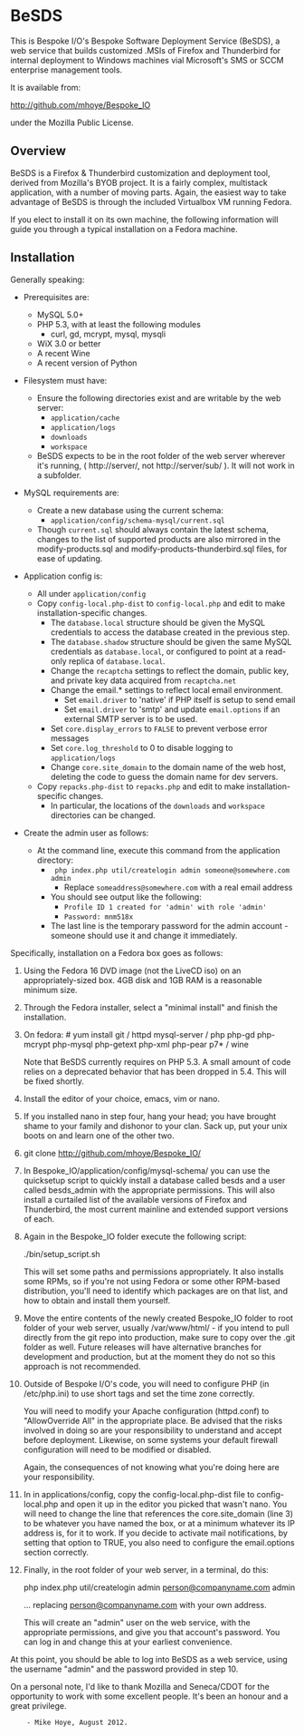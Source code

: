 BeSDS
=====

This is Bespoke I/O's Bespoke Software Deployment Service (BeSDS), 
a web service that builds customized .MSIs of Firefox and Thunderbird for
internal deployment to Windows machines vial Microsoft's SMS or SCCM
enterprise management tools.

It is available from: 

  http://github.com/mhoye/Bespoke_IO

under the Mozilla Public License. 


## Overview

BeSDS is a Firefox & Thunderbird customization and deployment tool, derived
from Mozilla's BYOB project. It is a fairly complex, multistack application,
with a number of moving parts. Again, the easiest way to take advantage of
BeSDS is through the included Virtualbox VM running Fedora.

If you elect to install it on its own machine, the following information
will guide you through a typical installation on a Fedora machine.

## Installation

Generally speaking:

* Prerequisites are:
    * MySQL 5.0+
    * PHP 5.3, with at least the following modules
        * curl, gd, mcrypt, mysql, mysqli
    * WiX 3.0 or better
    * A recent Wine
    * A recent version of Python   

* Filesystem must have:
    * Ensure the following directories exist and are writable by the web server:
        * `application/cache`
        * `application/logs`
        * `downloads`
        * `workspace`
    * BeSDS expects to be in the root folder of the web server wherever it's running,
      ( http://server/, not http://server/sub/ ). It will not work in a subfolder.

* MySQL requirements are: 
    * Create a new database using the current schema:
        * `application/config/schema-mysql/current.sql`
    * Though `current.sql` should always contain the latest schema, changes to the list of supported
      products are also mirrored in the modify-products.sql and modify-products-thunderbird.sql files,
      for ease of updating.

* Application config is:
    * All under `application/config`
    * Copy `config-local.php-dist` to `config-local.php` and edit to make installation-specific changes.
        * The `database.local` structure should be given the MySQL credentials to access the database created in the previous step.
        * The `database.shadow` structure should be given the same MySQL credentials as `database.local`, or configured to point at a read-only replica of `database.local`.
        * Change the `recaptcha` settings to reflect the domain, public key, and private key data acquired from `recaptcha.net`
        * Change the email.* settings to reflect local email environment.
            * Set `email.driver` to 'native' if PHP itself is setup to send email
            * Set `email.driver` to 'smtp' and update `email.options` if an external SMTP server is to be used.
        * Set `core.display_errors` to `FALSE` to prevent verbose error messages
        * Set `core.log_threshold` to 0 to disable logging to `application/logs`
        * Change `core.site_domain` to the domain name of the web host, deleting the code to guess the domain name for dev servers.
    * Copy `repacks.php-dist` to `repacks.php` and edit to make installation-specific changes.
        * In particular, the locations of the `downloads` and `workspace` directories can be changed.

* Create the admin user as follows:
    * At the command line, execute this command from the application directory:
        * ` php index.php util/createlogin admin someone@somewhere.com admin` 
            * Replace `someaddress@somewhere.com` with a real email address
        * You should see output like the following:
            * `Profile ID 1 created for 'admin' with role 'admin'`
            * `Password: mnm518x`
        * The last line is the temporary password for the admin account - someone should use it and change it immediately.


Specifically, installation on a Fedora box goes as follows:

1.  Using the Fedora 16 DVD image (not the LiveCD iso) on an appropriately-sized
    box. 4GB disk and 1GB RAM is a reasonable minimum size.

2.  Through the Fedora installer, select a "minimal install" and finish the
    installation.

3.  On fedora:  # yum install git /
                  httpd mysql-server /
                  php php-gd php-mcrypt php-mysql php-getext php-xml php-pear 
                  p7* / 
                  wine

    Note that BeSDS currently requires on PHP 5.3. A small amount of code relies 
    on a deprecated behavior that has been dropped in 5.4. This will be fixed 
    shortly.

4.  Install the editor of your choice, emacs, vim or nano.

5.  If you installed nano in step four, hang your head; you have brought 
    shame to your family and dishonor to your clan. Sack up, put your unix
    boots on and learn one of the other two. 

6.  git clone http://github.com/mhoye/Bespoke_IO/
  
7.  In Bespoke_IO/application/config/mysql-schema/ you can use the quicksetup
    script to quickly install a database called besds and a user called
    besds_admin with the appropriate permissions. This will also install
    a curtailed list of the available versions of Firefox and Thunderbird,
    the most current mainline and extended support versions of each.

8.  Again in the Bespoke_IO folder execute the following script:

      ./bin/setup_script.sh

    This will set some paths and permissions appropriately. It also 
    installs some RPMs, so if you're not using Fedora or some other 
    RPM-based distribution, you'll need to identify which packages 
    are on that list, and how to obtain and install them yourself.

9.  Move the entire contents of the newly created Bespoke_IO folder 
    to root folder of your web server, usually /var/www/html/ - if 
    you intend to pull directly from the git repo into production, make
    sure to copy over the .git folder as well. Future releases will
    have alternative branches for development and production, but at
    the moment they do not so this approach is not recommended. 

10. Outside of Bespoke I/O's code, you will need to configure PHP 
    (in /etc/php.ini) to use short tags and set the time zone correctly. 

    You will need to modify your Apache configuration (httpd.conf) to
    "AllowOverride All" in the appropriate place. Be advised that the
    risks involved in doing so are your responsibility to understand
    and accept before deployment. Likewise, on some systems your default
     firewall configuration will need to be modified or disabled. 

    Again, the consequences of not knowing what you're doing here are
    your responsibility.

11. In in applications/config, copy the config-local.php-dist file
    to config-local.php and open it up in the editor you picked that
    wasn't nano. You will need to change the line that references the
    core.site_domain (line 3) to be whatever you have named the box,
    or at a minimum whatever its IP address is, for it to work. If you
    decide to activate mail notifications, by setting that option to
    TRUE, you also need to configure the email.options section 
    correctly.

12. Finally, in the root folder of your web server, in a terminal, do this: 

       php index.php util/createlogin admin person@companyname.com admin

    ... replacing person@companyname.com with your own address. 

    This will create an "admin" user on the web service, with the 
    appropriate permissions, and give you that account's password. You
    can log in and change this at your earliest convenience.

At this point, you should be able to log into BeSDS as a web service, using
the username "admin" and the password provided in step 10.


On a personal note, I'd like to thank Mozilla and Seneca/CDOT for the 
opportunity to work with some excellent people. It's been an honour and
a great privilege.

        - Mike Hoye, August 2012.
